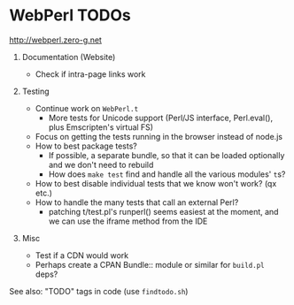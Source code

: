 
WebPerl TODOs
=============

<http://webperl.zero-g.net>

1. Documentation (Website)
	
	- Check if intra-page links work

2. Testing
	
	- Continue work on `WebPerl.t`
		- More tests for Unicode support (Perl/JS interface, Perl.eval(), plus Emscripten's virtual FS)
	- Focus on getting the tests running in the browser instead of node.js
	- How to best package tests?
		- If possible, a separate bundle, so that it can be loaded optionally and we don't need to rebuild
		- How does `make test` find and handle all the various modules' `t`s?
	- How to best disable individual tests that we know won't work? (qx etc.)
	- How to handle the many tests that call an external Perl?
		- patching t/test.pl's runperl() seems easiest at the moment, and we can use the iframe method from the IDE

3. Misc

	- Test if a CDN would work
	- Perhaps create a CPAN Bundle:: module or similar for `build.pl` deps?

See also: "TODO" tags in code (use `findtodo.sh`)

